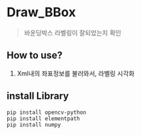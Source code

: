 # Draw_BBox
> 바운딩박스 라벨링이 잘되었는지 확인

## How to use?
1. Xml내의 좌표정보를 불러와서, 라벨링 시각화

## install Library
```
pip install opencv-python
pip install elementpath
pip install numpy
```